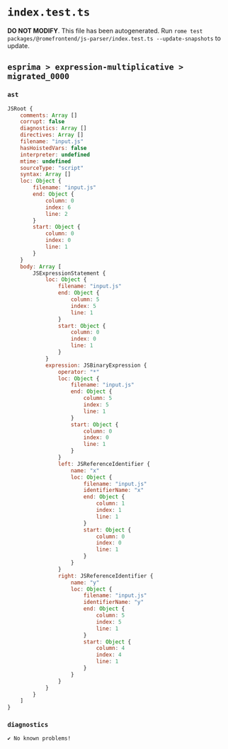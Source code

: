 # `index.test.ts`

**DO NOT MODIFY**. This file has been autogenerated. Run `rome test packages/@romefrontend/js-parser/index.test.ts --update-snapshots` to update.

## `esprima > expression-multiplicative > migrated_0000`

### `ast`

```javascript
JSRoot {
	comments: Array []
	corrupt: false
	diagnostics: Array []
	directives: Array []
	filename: "input.js"
	hasHoistedVars: false
	interpreter: undefined
	mtime: undefined
	sourceType: "script"
	syntax: Array []
	loc: Object {
		filename: "input.js"
		end: Object {
			column: 0
			index: 6
			line: 2
		}
		start: Object {
			column: 0
			index: 0
			line: 1
		}
	}
	body: Array [
		JSExpressionStatement {
			loc: Object {
				filename: "input.js"
				end: Object {
					column: 5
					index: 5
					line: 1
				}
				start: Object {
					column: 0
					index: 0
					line: 1
				}
			}
			expression: JSBinaryExpression {
				operator: "*"
				loc: Object {
					filename: "input.js"
					end: Object {
						column: 5
						index: 5
						line: 1
					}
					start: Object {
						column: 0
						index: 0
						line: 1
					}
				}
				left: JSReferenceIdentifier {
					name: "x"
					loc: Object {
						filename: "input.js"
						identifierName: "x"
						end: Object {
							column: 1
							index: 1
							line: 1
						}
						start: Object {
							column: 0
							index: 0
							line: 1
						}
					}
				}
				right: JSReferenceIdentifier {
					name: "y"
					loc: Object {
						filename: "input.js"
						identifierName: "y"
						end: Object {
							column: 5
							index: 5
							line: 1
						}
						start: Object {
							column: 4
							index: 4
							line: 1
						}
					}
				}
			}
		}
	]
}
```

### `diagnostics`

```
✔ No known problems!

```
